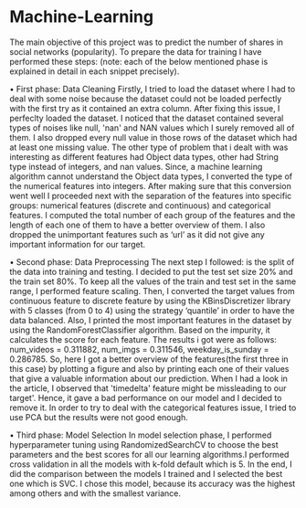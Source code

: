 # Machine-Learning

The main objective of this project was to predict the number of shares in social networks (popularity). To prepare the data for training I have performed these steps: (note: each of the below mentioned phase is explained in detail in each snippet precisely).

•	First phase: Data Cleaning
Firstly, I tried to load the dataset where I had to deal with some noise because the dataset could not be loaded perfectly with the first try as it contained an extra column. After fixing this issue, I perfeclty loaded the dataset. I noticed that the dataset contained several types of noises like null, 'nan' and NAN values which I surely removed all of them. I also dropped every null value in those rows of the dataset which had at least one missing value. The other type of problem that i dealt with was interesting as different features had Object data types, other had String type instead of integers, and nan values. Since, a machine learning algorithm cannot understand the Object data types, I converted the type of the numerical features into integers. After making sure that this conversion went well I proceeded next with the separation of the features into specific groups: numerical features (discrete and continuous) and categorical features. I computed the total number of each group of the features and the length of each one of them to have a better overview of them. I also dropped the unimportant features such as ‘url’ as it did not give any important information for our target.

•	Second phase: Data Preprocessing
The next step I followed: is the split of the data into training and testing. I decided to put the test set size 20% and the train set 80%. To keep all the values of the train and test set in the same range, I performed feature scaling. Then, I converted the target values from continuous feature to discrete feature by using the KBinsDiscretizer library with 5 classes (from 0 to 4) using the strategy ‘quantile’ in order to have the data balanced. Also, I printed the most important features in the dataset by using the RandomForestClassifier algorithm. Based on the impurity, it calculates the score for each feature. The results i got were as follows: num_videos = 0.311882, num_imgs = 0.311546, weekday_is_sunday = 0.286785. So, here I got a better overview of the features(the first three in this case) by plotting a figure and also by printing each one of their values that give a valuable information about our prediction. When I had a look in the article, I observed that 'timedelta' feature might be missleading to our target'. Hence, it gave a bad performance on our model and I decided to remove it. In order to try to deal with the categorical features issue, I tried to use PCA but the results were not good enough.

•	Third phase: Model Selection
In model selection phase, I performed hyperparameter tuning using RandomizedSearchCV to choose the best parameters and the best scores for all our learning algorithms.I performed cross validation in all the models with k-fold default which is 5. In the end, I did the comparison between the models I trained and I selected the best one which is SVC. I chose this model, because its accuracy was the highest among others and with the smallest variance.

